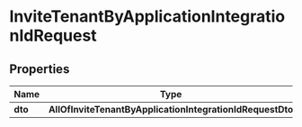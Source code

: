 # InviteTenantByApplicationIntegrationIdRequest

## Properties
Name | Type | Description | Notes
------------ | ------------- | ------------- | -------------
**dto** | **AllOfInviteTenantByApplicationIntegrationIdRequestDto** |  |  [optional]
